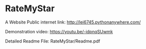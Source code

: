 # RateMyStar
A Website
Public internet link: http://lei6745.pythonanywhere.com/

Demonstration video: https://youtu.be/-idpnqSUwmk

Detailed Readme File: RateMyStar/Readme.pdf
